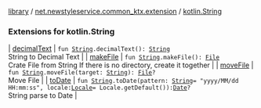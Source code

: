[library](../../index.md) / [net.newstyleservice.common_ktx.extension](../index.md) / [kotlin.String](./index.md)

### Extensions for kotlin.String

| [decimalText](decimal-text.md) | `fun `[`String`](https://kotlinlang.org/api/latest/jvm/stdlib/kotlin/-string/index.html)`.decimalText(): `[`String`](https://kotlinlang.org/api/latest/jvm/stdlib/kotlin/-string/index.html)<br>String to Decimal Text |
| [makeFile](make-file.md) | `fun `[`String`](https://kotlinlang.org/api/latest/jvm/stdlib/kotlin/-string/index.html)`.makeFile(): `[`File`](http://docs.oracle.com/javase/6/docs/api/java/io/File.html)<br>Crate File from String If there is no directory, create it together |
| [moveFile](move-file.md) | `fun `[`String`](https://kotlinlang.org/api/latest/jvm/stdlib/kotlin/-string/index.html)`.moveFile(target: `[`String`](https://kotlinlang.org/api/latest/jvm/stdlib/kotlin/-string/index.html)`): `[`File`](http://docs.oracle.com/javase/6/docs/api/java/io/File.html)`?`<br>Move File |
| [toDate](to-date.md) | `fun `[`String`](https://kotlinlang.org/api/latest/jvm/stdlib/kotlin/-string/index.html)`.toDate(pattern: `[`String`](https://kotlinlang.org/api/latest/jvm/stdlib/kotlin/-string/index.html)` = "yyyy/MM/dd HH:mm:ss", locale: `[`Locale`](http://docs.oracle.com/javase/6/docs/api/java/util/Locale.html)` = Locale.getDefault()): `[`Date`](http://docs.oracle.com/javase/6/docs/api/java/util/Date.html)`?`<br>String parse to Date |


